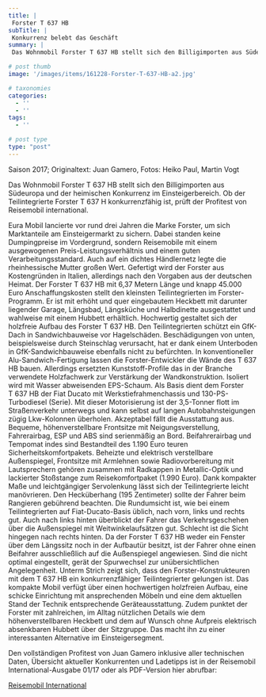 ```yaml
---
title: |
 Forster T 637 HB
subTitle: |
 Konkurrenz belebt das Geschäft
summary: |
 Das Wohnmobil Forster T 637 HB stellt sich den Billigimporten aus Südeuropa und der heimischen Konkurrenz im Einsteigerbereich. Ob der Teilintegrierte Forster T 637 H konkurrenzfähig ist, prüft der Profitest von Reisemobil international.

# post thumb
image: '/images/items/161228-Forster-T-637-HB-a2.jpg'

# taxonomies
categories: 
  - ''
  - ''
tags:
  - ''

# post type
type: "post"
---
```


Saison 2017; Originaltext: Juan Gamero, Fotos: Heiko Paul, Martin Vogt  

Das Wohnmobil Forster T 637 HB stellt sich den Billigimporten aus Südeuropa und der heimischen Konkurrenz im Einsteigerbereich. Ob der Teilintegrierte Forster T 637 H konkurrenzfähig ist, prüft der Profitest von Reisemobil international.  

Eura Mobil lancierte vor rund drei Jahren die Marke Forster, um sich Marktanteile am Einsteigermarkt zu sichern. Dabei standen keine Dumpingpreise im Vordergrund, sondern Reisemobile mit einem ausgewogenen Preis-Leistungsverhältnis und einem guten Verarbeitungsstandard. Auch auf ein dichtes Händlernetz legte die rheinhessische Mutter großen Wert. Gefertigt wird der Forster aus Kostengründen in Italien, allerdings nach den Vorgaben aus der deutschen Heimat. Der Forster T 637 HB mit 6,37 Metern Länge und knapp 45.000 Euro Anschaffungskosten stellt den kleinsten Teilintegrierten im Forster-Programm. Er ist mit erhöht und quer eingebautem Heckbett mit darunter liegender Garage, Längsbad, Längsküche und Halbdinette ausgestattet und wahlweise mit einem Hubbett erhältlich. Hochwertig gestaltet sich der holzfreie Aufbau des Forster T 637 HB. Den Teilintegrierten schützt ein GfK-Dach in Sandwichbauweise vor Hagelschäden. Beschädigungen von unten, beispielsweise durch Steinschlag verursacht, hat er dank einem Unterboden in GfK-Sandwichbauweise ebenfalls nicht zu befürchten. In konventioneller Alu-Sandwich-Fertigung lassen die Forster-Entwickler die Wände des T 637 HB bauen. Allerdings ersetzten Kunststoff-Profile das in der Branche verwendete Holzfachwerk zur Verstärkung der Wandkonstruktion. Isoliert wird mit Wasser abweisenden EPS-Schaum. Als Basis dient dem Forster T 637 HB der Fiat Ducato mit Werkstiefrahmenchassis und 130-PS-Turbodiesel (Serie). Mit dieser Motorisierung ist der 3,5-Tonner flott im Straßenverkehr unterwegs und kann selbst auf langen Autobahnsteigungen zügig Lkw-Kolonnen überholen. Akzeptabel fällt die Ausstattung aus. Bequeme, höhenverstellbare Frontsitze mit Neigungsverstellung, Fahrerairbag, ESP und ABS sind serienmäßig an Bord. Beifahrerairbag und Tempomat indes sind Bestandteil des 1.190 Euro teuren Sicherheitskomfortpakets. Beheizte und elektrisch verstellbare Außenspiegel, Frontsitze mit Armlehnen sowie Radiovorbereitung mit Lautsprechern gehören zusammen mit Radkappen in Metallic-Optik und lackierter Stoßstange zum Reisekomfortpaket (1.990 Euro). Dank kompakter Maße und leichtgängiger Servolenkung lässt sich der Teilintegrierte leicht manövrieren. Den Hecküberhang (195 Zentimeter) sollte der Fahrer beim Rangieren gebührend beachten. Die Rundumsicht ist, wie bei einem Teilintegrierten auf Fiat-Ducato-Basis üblich, nach vorn, links und rechts gut. Auch nach links hinten überblickt der Fahrer das Verkehrsgeschehen über die Außenspiegel mit Weitwinkelaufsätzen gut. Schlecht ist die Sicht hingegen nach rechts hinten. Da der Forster T 637 HB weder ein Fenster über dem Längssitz noch in der Aufbautür besitzt, ist der Fahrer ohne einen Beifahrer ausschließlich auf die Außenspiegel angewiesen. Sind die nicht optimal eingestellt, gerät der Spurwechsel zur unübersichtlichen Angelegenheit. Unterm Strich zeigt sich, dass den Forster-Konstrukteuren mit dem T 637 HB ein konkurrenzfähiger Teilintegrierter gelungen ist. Das kompakte Mobil verfügt über einen hochwertigen holzfreien Aufbau, eine schicke Einrichtung mit ansprechenden Möbeln und eine dem aktuellen Stand der Technik entsprechende Geräteausstattung. Zudem punktet der Forster mit zahlreichen, im Alltag nützlichen Details wie dem höhenverstellbaren Heckbett und dem auf Wunsch ohne Aufpreis elektrisch absenkbaren Hubbett über der Sitzgruppe. Das macht ihn zu einer interessanten Alternative im Einsteigersegment.  

Den vollständigen Profitest von Juan Gamero inklusive aller technischen Daten, Übersicht aktueller Konkurrenten und Ladetipps ist in der Reisemobil International-Ausgabe 01/17 oder als PDF-Version hier abrufbar:  

[Reisemobil International](http://reisemobil-international.de)